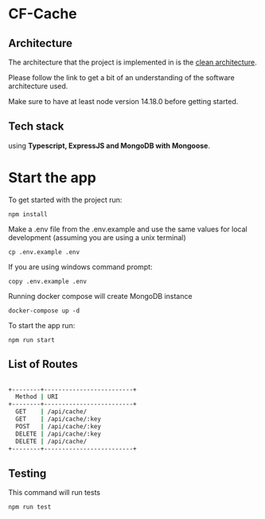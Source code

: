 # CF-Cache

## Architecture

The architecture that the project is implemented in is the [clean architecture](https://blog.cleancoder.com/uncle-bob/2012/08/13/the-clean-architecture.html).

Please follow the link to get a bit of an understanding of the software architecture used.


Make sure to have at least node version 14.18.0 before getting started.

## Tech stack

using **Typescript, ExpressJS and MongoDB with Mongoose**.


# Start the app

To get started with the project run:
```
npm install
```
Make a .env file from the .env.example and use the same values for local development (assuming you are using a unix terminal)
```
cp .env.example .env
```
If you are using windows command prompt:
```
copy .env.example .env
```
Running docker compose will create MongoDB instance
```
docker-compose up -d
```

To start the app run:
```
npm run start
```


## List of Routes

```sh

+--------+-------------------------+
  Method | URI
+--------+-------------------------+
  GET    | /api/cache/
  GET    | /api/cache/:key
  POST   | /api/cache/:key
  DELETE | /api/cache/:key
  DELETE | /api/cache/
+--------+-------------------------+
```

## Testing
This command will run tests
```bash
npm run test
```

